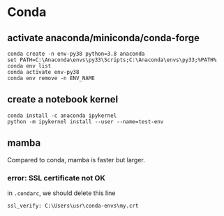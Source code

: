 # Conda

## activate anaconda/miniconda/conda-forge
```
conda create -n env-py38 python=3.8 anaconda
set PATH=C:\Anaconda\envs\py33\Scripts;C:\Anaconda\envs\py33;%PATH%
conda env list
conda activate env-py38
conda env remove -n ENV_NAME
```

## create a notebook kernel
```
conda install -c anaconda ipykernel
python -m ipykernel install --user --name=test-env
```

## mamba
Compared to conda, mamba is faster but larger.

### error: SSL certificate not OK
in `.condarc`, we should delete this line
```
ssl_verify: C:\Users\usr\conda-envs\my.crt
```

